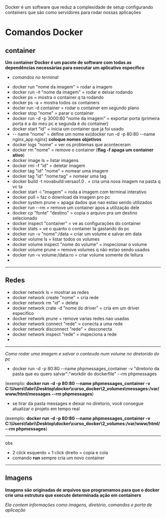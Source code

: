 
Docker é um software que reduz a complexidade de setup configurando containers que são como servidores para rodar nossas aplicações


# Comandos Docker

## container

**Um container Docker é um pacote de software com todas as dependências necessárias para executar um aplicativo específico**

*    *comandos no terminal*

- docker run "nome da imagem" = rodar a imagem
- docker run -it "nome da imagem" = rodar e deixar rodando
- docker ps = mostra o container q ta rodando
- docker ps -a = mostra todos os containers
- docler run -d container = rodar o container em segundo plano
- docker stop "nome" = parar o container
- docker run -d -p 3000:80 "nome da imagem" = exportar porta (primeira porta é a do meu pc e segunda é do container)
- docker start "id" = inicia um container que ja foi usado
- -- name "nome" = define um nome ex(docker run -d -p 80:80 --name nginx_app nginx) **coloque nomes objetivos**
- docker logs "nome" = ver os problemas que aconteceram
- docker rm "nome" = remove o container (**flag -f apaga um container ativo**)
- docker image ls = listar imagens
- docker rmi -f "id" = deletar imagem
- docker tag "id" "nome" = nomear uma imagem 
- docker tag "id" "nome:tag" = nomear uma tag
- docker build -t novabuild:versao1.0 . = cria uma nova imagem na pasta q vc ta
- docker start -i "imagem" = roda a imagem com terminal interativo 
- docker pull = faz o download da imagem pro pc
- docker system prune = apaga dados que nao estao sendo utilizados
- docker run --rm = remove um container apos a utilização dele
- docker cp "fonte" "destino" = copia o arquivo pra um destino selecionado
- docker inspect "container" = ve as configurações do container
- docker stats = ve o quanto o container ta gastando do pc
- docker run -v "nome":/data = criar um volume e salvar em data
- docker volume ls = listar todos os volumes
- docker volume inspect "nome do volume" = inspecionar o volume
- docker volume prune = remove volumes q não estao sendo usados
- docker run -v volume:/data:ro = criar volume somente de leitura
- 
****************************************************************************

## Redes

- docker network ls = mostrar as redes
- docker network create "nome" = cria rede
- docker network rm "id" = deleta
- docker network crate -d "nome do driver" = cria em um driver especifico
- docker network prune = remove varias redes nao usadas
- docker network connect "rede" = conecta a uma rede
- docker network disconnect "rede" = desconecta
- docker network inspect "rede" = inspeciona a rede
- 

*****************************************************************************************

*Como rodar uma imagem e salvar o conteudo num volume no diretorido do pc*

- docker run -d -p 80:80 --name phpmessages_container -v "diretorio da pasta que eu quero salvar":"workdir do dockerfile" --rm phpmessages

(exemplo: **docker run -d -p 80:80 --name phpmessages_container -v C:\Users\fabri\Desktop\docker\curso_docker\2_volumes\messages:/var/www/html/messages --rm phpmessages**)

- se tirar da pasta messages e deixar no diretorio, você consegue atualizar o projeto em tempo real

(exemplo: **docker run -d -p 80:80 --name phpmessages_container -v C:\Users\fabri\Desktop\docker\curso_docker\2_volumes\:/var/www/html/ --rm phpmessages**)

******************************************************************************************

obs 

- 2 click esquerdo + 1 click direito = copia e cola
- comando **run** sempre cria um novo container


****************************************************************************************************

## Imagens

**Imagens são originadas de arquivos que programamos para que o docker crie uma estrutura que execute determinada ação em containers**

*Ela contem informações como imagens, diretório, comandos e porta de aplicação*